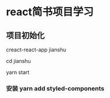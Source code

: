 # react简书项目学习

## 项目初始化

creact-react-app jianshu

cd jianshu

yarn start

### 安装 yarn add styled-components

